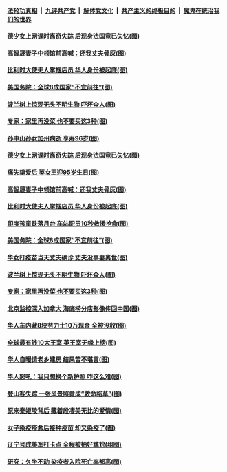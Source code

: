 ####  [法轮功真相](../../../../basic/blob/master/README.md?t=04220131) &nbsp;|&nbsp; [九评共产党](../../../../9ping.md/blob/master/README.md?t=04220131) &nbsp;|&nbsp; [解体党文化](../../../../jtdwh.md/blob/master/README.md?t=04220131)  &nbsp;|&nbsp; [共产主义的终极目的](../../../../gczydzjmd.md/blob/master/README.md?t=04220131) &nbsp;|&nbsp; [魔鬼在统治我们的世界](../../../../mgztzwmdsj.md/blob/master/README.md?t=04220131) 

#### [德少女上网课时离奇失踪 后现身法国竟已失忆(图)](../pages/p3/969438.md?t=04220131) 

#### [高智晟妻子中领馆前高喊：还我丈夫骨灰(图)](../pages/p3/969411.md?t=04220131) 

#### [比利时大使夫人掌掴店员 华人身份被起底(图)](../pages/p3/969370.md?t=04220131) 

#### [美国务院：全球8成国家“不宜前往”(图)](../pages/p3/969349.md?t=04220131) 

#### [波兰树上惊现无头不明生物 吓坏众人(图)](../pages/p3/969324.md?t=04220131) 

#### [专家：家里再没菜 也不要买这3种(图)](../pages/p3/969320.md?t=04220131) 

#### [孙中山孙女加州病逝 享寿96岁(图)](../pages/p3/969453.md?t=04220131) 

#### [德少女上网课时离奇失踪 后现身法国竟已失忆(图)](../pages/p3/969438.md?t=04220131) 

#### [痛失挚爱后 英女王迎95岁生日(图)](../pages/p3/969448.md?t=04220131) 

#### [高智晟妻子中领馆前高喊：还我丈夫骨灰(图)](../pages/p3/969411.md?t=04220131) 

#### [比利时大使夫人掌掴店员 华人身份被起底(图)](../pages/p3/969370.md?t=04220131) 

#### [印度孩童跌落月台 车站职员10秒救援抢命(图)](../pages/p3/969360.md?t=04220131) 

#### [美国务院：全球8成国家“不宜前往”(图)](../pages/p3/969349.md?t=04220131) 

#### [华女打疫苗当天丈夫确诊 丈夫没事妻离世(图)](../pages/p3/969330.md?t=04220131) 

#### [波兰树上惊现无头不明生物 吓坏众人(图)](../pages/p3/969324.md?t=04220131) 

#### [专家：家里再没菜 也不要买这3种(图)](../pages/p3/969320.md?t=04220131) 

#### [北京监控深入加拿大 海底捞分店影像传回中国(图)](../pages/p3/969302.md?t=04220131) 

#### [华人车内藏8块劳力士10万现金 全被没收(图)](../pages/p3/969269.md?t=04220131) 

#### [全球最有钱10大王室 英王室无缘上榜(图)](../pages/p3/969267.md?t=04220131) 

#### [华人自曝请老乡建房 结果苦不堪言(图)](../pages/p3/969253.md?t=04220131) 

#### [华人怒吼：我只想换个新护照 咋这么难(图)](../pages/p3/969250.md?t=04220131) 

#### [登山客失踪 一张风景照竟成“救命稻草”(图)](../pages/p3/969186.md?t=04220131) 

#### [原来泰姬陵背后 藏着段凄美无比的爱情(图)](../pages/p3/968850.md?t=04220131) 

#### [女子染疫痊愈后接种疫苗 却又染疫了(图)](../pages/p3/969171.md?t=04220131) 

#### [辽宁号成美军打卡点 全程被拍好尴尬(组图)](../pages/p3/969150.md?t=04220131) 

#### [研究：久坐不动 染疫者入院死亡率都高(图)](../pages/p3/969148.md?t=04220131) 

